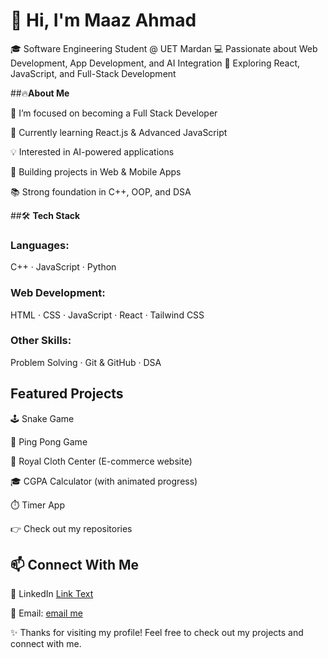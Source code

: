 # 👋 Hi, **I'm Maaz Ahmad**

🎓 Software Engineering Student @ UET Mardan
💻 Passionate about Web Development, App Development, and AI Integration
🚀 Exploring React, JavaScript, and Full-Stack Development

##🔥**About Me**

🎯 I’m focused on becoming a Full Stack Developer

🌱 Currently learning React.js & Advanced JavaScript

💡 Interested in AI-powered applications

💼 Building projects in Web & Mobile Apps

📚 Strong foundation in C++, OOP, and DSA

##🛠️ **Tech Stack**

### **Languages:**
C++ · JavaScript · Python

### **Web Development:**
HTML · CSS · JavaScript · React · Tailwind CSS

### **Other Skills:**
Problem Solving · Git & GitHub · DSA

## **Featured Projects**

🕹️ Snake Game

🏓 Ping Pong Game

👔 Royal Cloth Center (E-commerce website)

🎓 CGPA Calculator (with animated progress)

⏱️ Timer App

👉 Check out my repositories

## **📫 Connect With Me**

💼 LinkedIn [Link Text](www.linkedin.com/in/maaz-ahmad-878383321)

📧 Email:  [email me](bakhthafiz1@gmail.com)


✨ Thanks for visiting my profile! Feel free to check out my projects and connect with me.